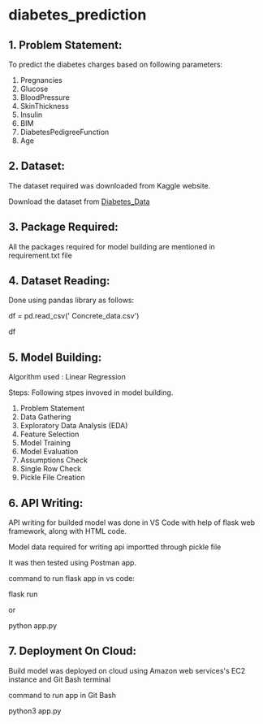 # diabetes_prediction

## 1. Problem Statement:
To predict the diabetes charges based on following parameters:

1. Pregnancies	
2. Glucose
3. BloodPressure
4. SkinThickness
5. Insulin
6. BIM
7. DiabetesPedigreeFunction
8. Age

## 2. Dataset:
The dataset required was downloaded from Kaggle website.

Download the dataset from [Diabetes_Data](https://www.kaggle.com/datasets/mathchi/diabetes-data-set)

## 3. Package Required:
All the packages required for model building are mentioned in requirement.txt file

## 4. Dataset Reading:
Done using pandas library as follows:

df = pd.read_csv(' Concrete_data.csv')

df

## 5. Model Building:

Algorithm used : Linear Regression

Steps: Following stpes invoved in model building.

1. Problem Statement
2. Data Gathering
3. Exploratory Data Analysis (EDA)
4. Feature Selection
5. Model Training
6. Model Evaluation
7. Assumptions Check
8. Single Row Check
9. Pickle File Creation

## 6. API Writing:
API writing for builded model was done in VS Code with help of flask web framework, along with HTML code.

Model data required for writing api importted through pickle file

It was then tested using Postman app.

command to run flask app in vs code:

flask run

or

python app.py

## 7. Deployment On Cloud:
Build model was deployed on cloud using Amazon web services's EC2 instance and Git Bash terminal

command to run app in Git Bash

python3 app.py
